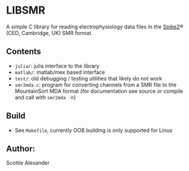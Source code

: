 # LIBSMR
A simple C library for reading electrophysiology data files in the [Spike2](http://ced.co.uk/products/spike2)® (CED, Cambridge, UK) SMR format.

## Contents
* `julia/`: julia interface to the library
* `matlab/`: matlab/mex based interface
* `test/`: old debugging / testing utilities that likely do not work
* `smr2mda.c`: program for converting channels from a SMR file to the MountainSort MDA format (for documentation see source or compile and call with `smr2mda -h`)

## Build
* See `Makefile`, currently OOB building is only supported for Linux

## Author:
Scottie Alexander
